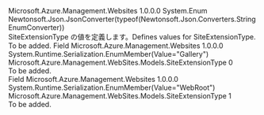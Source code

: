 <Type Name="SiteExtensionType" FullName="Microsoft.Azure.Management.WebSites.Models.SiteExtensionType">
  <TypeSignature Language="C#" Value="public enum SiteExtensionType" />
  <TypeSignature Language="ILAsm" Value=".class public auto ansi sealed SiteExtensionType extends System.Enum" />
  <TypeSignature Language="DocId" Value="T:Microsoft.Azure.Management.WebSites.Models.SiteExtensionType" />
  <TypeSignature Language="VB.NET" Value="Public Enum SiteExtensionType" />
  <TypeSignature Language="F#" Value="type SiteExtensionType = " />
  <AssemblyInfo>
    <AssemblyName>Microsoft.Azure.Management.Websites</AssemblyName>
    <AssemblyVersion>1.0.0.0</AssemblyVersion>
  </AssemblyInfo>
  <Base>
    <BaseTypeName>System.Enum</BaseTypeName>
  </Base>
  <Attributes>
    <Attribute>
      <AttributeName>Newtonsoft.Json.JsonConverter(typeof(Newtonsoft.Json.Converters.StringEnumConverter))</AttributeName>
    </Attribute>
  </Attributes>
  <Docs>
    <summary>
            <span data-ttu-id="15eb8-101">SiteExtensionType の値を定義します。</span><span class="sxs-lookup"><span data-stu-id="15eb8-101">Defines values for SiteExtensionType.</span></span>
            </summary>
    <remarks>To be added.</remarks>
  </Docs>
  <Members>
    <Member MemberName="Gallery">
      <MemberSignature Language="C#" Value="Gallery" />
      <MemberSignature Language="ILAsm" Value=".field public static literal valuetype Microsoft.Azure.Management.WebSites.Models.SiteExtensionType Gallery = int32(0)" />
      <MemberSignature Language="DocId" Value="F:Microsoft.Azure.Management.WebSites.Models.SiteExtensionType.Gallery" />
      <MemberSignature Language="VB.NET" Value="Gallery" />
      <MemberSignature Language="F#" Value="Gallery = 0" Usage="Microsoft.Azure.Management.WebSites.Models.SiteExtensionType.Gallery" />
      <MemberType>Field</MemberType>
      <AssemblyInfo>
        <AssemblyName>Microsoft.Azure.Management.Websites</AssemblyName>
        <AssemblyVersion>1.0.0.0</AssemblyVersion>
      </AssemblyInfo>
      <Attributes>
        <Attribute>
          <AttributeName>System.Runtime.Serialization.EnumMember(Value="Gallery")</AttributeName>
        </Attribute>
      </Attributes>
      <ReturnValue>
        <ReturnType>Microsoft.Azure.Management.WebSites.Models.SiteExtensionType</ReturnType>
      </ReturnValue>
      <MemberValue>0</MemberValue>
      <Docs>
        <summary>To be added.</summary>
      </Docs>
    </Member>
    <Member MemberName="WebRoot">
      <MemberSignature Language="C#" Value="WebRoot" />
      <MemberSignature Language="ILAsm" Value=".field public static literal valuetype Microsoft.Azure.Management.WebSites.Models.SiteExtensionType WebRoot = int32(1)" />
      <MemberSignature Language="DocId" Value="F:Microsoft.Azure.Management.WebSites.Models.SiteExtensionType.WebRoot" />
      <MemberSignature Language="VB.NET" Value="WebRoot" />
      <MemberSignature Language="F#" Value="WebRoot = 1" Usage="Microsoft.Azure.Management.WebSites.Models.SiteExtensionType.WebRoot" />
      <MemberType>Field</MemberType>
      <AssemblyInfo>
        <AssemblyName>Microsoft.Azure.Management.Websites</AssemblyName>
        <AssemblyVersion>1.0.0.0</AssemblyVersion>
      </AssemblyInfo>
      <Attributes>
        <Attribute>
          <AttributeName>System.Runtime.Serialization.EnumMember(Value="WebRoot")</AttributeName>
        </Attribute>
      </Attributes>
      <ReturnValue>
        <ReturnType>Microsoft.Azure.Management.WebSites.Models.SiteExtensionType</ReturnType>
      </ReturnValue>
      <MemberValue>1</MemberValue>
      <Docs>
        <summary>To be added.</summary>
      </Docs>
    </Member>
  </Members>
</Type>